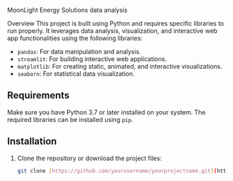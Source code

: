 MoonLight Energy Solutions data analysis

Overview
This project is built using Python and requires specific libraries to run properly. It leverages data analysis, visualization, and interactive web app functionalities using the following libraries:
- `pandas`: For data manipulation and analysis.
- `streamlit`: For building interactive web applications.
- `matplotlib`: For creating static, animated, and interactive visualizations.
- `seaborn`: For statistical data visualization.

## Requirements
Make sure you have Python 3.7 or later installed on your system. The required libraries can be installed using `pip`.

## Installation
1. Clone the repository or download the project files:
   ```bash
   git clone [https://github.com/yourusername/yourprojectname.git](https://github.com/MesfinShimels/Mesfin_Week0)
  


